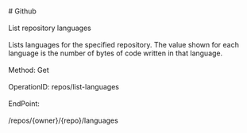 <br>#     Github</br>
<br>List repository languages</br>
<br>Lists languages for the specified repository. The value shown for each language is the number of bytes of code written in that language.</br>
<br>Method: Get</br>
<br>OperationID: repos/list-languages</br>
<br>EndPoint:</br>
<br>/repos/{owner}/{repo}/languages</br>
